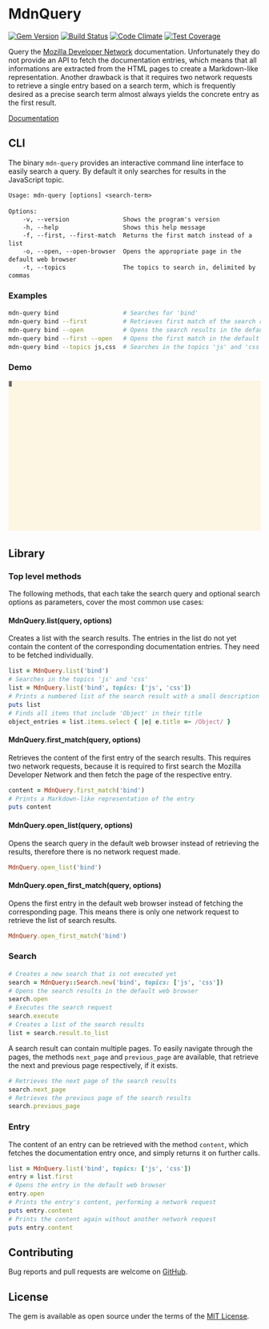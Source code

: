 # MdnQuery

[![Gem Version][gem-badge]][gem]
[![Build Status][travis-img]][travis]
[![Code Climate][codeclimate-badge]][codeclimate]
[![Test Coverage][coverage-badge]][coverage]

Query the [Mozilla Developer Network][mdn] documentation. Unfortunately they do
not provide an API to fetch the documentation entries, which means that all
informations are extracted from the HTML pages to create a Markdown-like
representation. Another drawback is that it requires two network requests to
retrieve a single entry based on a search term, which is frequently desired as
a precise search term almost always yields the concrete entry as the first
result.

[Documentation][docs]

## CLI

The binary `mdn-query` provides an interactive command line interface to easily
search a query. By default it only searches for results in the JavaScript topic.

```
Usage: mdn-query [options] <search-term>

Options:
    -v, --version               Shows the program's version
    -h, --help                  Shows this help message
    -f, --first, --first-match  Returns the first match instead of a list
    -o, --open, --open-browser  Opens the appropriate page in the default web browser
    -t, --topics                The topics to search in, delimited by commas
```

### Examples

```sh
mdn-query bind                  # Searches for 'bind'
mdn-query bind --first          # Retrieves first match of the search result
mdn-query bind --open           # Opens the search results in the default browser
mdn-query bind --first --open   # Opens the first match in the default browser
mdn-query bind --topics js,css  # Searches in the topics 'js' and 'css'
```

### Demo

![Demo][demo]

## Library

### Top level methods

The following methods, that each take the search query and optional search
options as parameters, cover the most common use cases:

#### MdnQuery.list(query, options)

Creates a list with the search results. The entries in the list do not yet
contain the content of the corresponding documentation entries. They need to be
fetched individually.

```ruby
list = MdnQuery.list('bind')
# Searches in the topics 'js' and 'css'
list = MdnQuery.list('bind', topics: ['js', 'css'])
# Prints a numbered list of the search result with a small description
puts list
# Finds all items that include 'Object' in their title
object_entries = list.items.select { |e| e.title =~ /Object/ }
```

#### MdnQuery.first_match(query, options)

Retrieves the content of the first entry of the search results. This requires
two network requests, because it is required to first search the Mozilla
Developer Network and then fetch the page of the respective entry.

```ruby
content = MdnQuery.first_match('bind')
# Prints a Markdown-like representation of the entry
puts content
```

#### MdnQuery.open_list(query, options)

Opens the search query in the default web browser instead of retrieving the
results, therefore there is no network request made.

```ruby
MdnQuery.open_list('bind')
```

#### MdnQuery.open_first_match(query, options)

Opens the first entry in the default web browser instead of fetching the
corresponding page. This means there is only one network request to retrieve the
list of search results.

```ruby
MdnQuery.open_first_match('bind')
```

### Search

```ruby
# Creates a new search that is not executed yet
search = MdnQuery::Search.new('bind', topics: ['js', 'css'])
# Opens the search results in the default web browser
search.open
# Executes the search request
search.execute
# Creates a list of the search results
list = search.result.to_list
```

A search result can contain multiple pages. To easily navigate through the
pages, the methods `next_page` and `previous_page` are available, that retrieve
the next and previous page respectively, if it exists.

```ruby
# Retrieves the next page of the search results
search.next_page
# Retrieves the previous page of the search results
search.previous_page
```

### Entry

The content of an entry can be retrieved with the method `content`, which
fetches the documentation entry once, and simply returns it on further calls.

```ruby
list = MdnQuery.list('bind', topics: ['js', 'css'])
entry = list.first
# Opens the entry in the default web browser
entry.open
# Prints the entry's content, performing a network request
puts entry.content
# Prints the content again without another network request
puts entry.content
```

## Contributing

Bug reports and pull requests are welcome on [GitHub][github-repo].

## License

The gem is available as open source under the terms of the [MIT License][mit].

[codeclimate]: https://codeclimate.com/github/jungomi/mdn_query
[codeclimate-badge]: https://codeclimate.com/github/jungomi/mdn_query/badges/gpa.svg
[coverage]: https://codeclimate.com/github/jungomi/mdn_query/coverage
[coverage-badge]: https://codeclimate.com/github/jungomi/mdn_query/badges/coverage.svg
[demo]: screenshots/demo.gif
[docs]: http://www.rubydoc.info/gems/mdn_query
[gem]: https://badge.fury.io/rb/mdn_query
[gem-badge]: https://badge.fury.io/rb/mdn_query.svg
[github-repo]: https://github.com/jungomi/mdn-query
[mdn]: https://developer.mozilla.org/en-US/docs/Web/JavaScript
[mit]: http://opensource.org/licenses/MIT
[travis]:  https://travis-ci.org/jungomi/mdn_query
[travis-img]: https://travis-ci.org/jungomi/mdn_query.svg?branch=master
